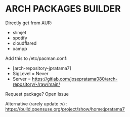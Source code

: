 # ARCH PACKAGES BUILDER


Directly get from AUR: 
- slimjet 
- spotify
- cloudflared
- xampp


Add this to /etc/pacman.conf: 
- [arch-repository-jpratama7]
- SigLevel = Never
- Server = https://gitlab.com/josepratama080/arch-repository/-/raw/main/


Request package? Open Issue

Alternative (rarely update :v) : https://build.opensuse.org/project/show/home:jpratama7
